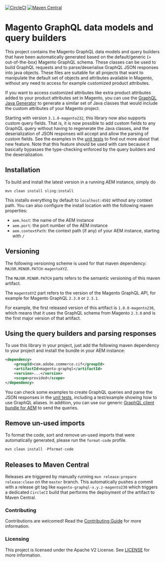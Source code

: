 [![CircleCI](https://circleci.com/gh/adobe/commerce-cif-magento-graphql.svg?style=svg)](https://circleci.com/gh/adobe/commerce-cif-magento-graphql)
[![Maven Central](https://img.shields.io/maven-central/v/com.adobe.commerce.cif/magento-graphql.svg)](https://search.maven.org/search?q=g:com.adobe.commerce.cif%20AND%20a:magento-graphql)

# Magento GraphQL data models and query builders

This project contains the Magento GraphQL data models and query builders that have been automatically generated based on the default/generic (= out-of-the-box) Magento GraphQL schema. These classes can be used to build GraphQL requests and to parse/deserialise GraphQL JSON responses into java objects. These files are suitable for all projects that want to manipulate the default set of objects and attributes available in Magento, without any need to access for example customized product attributes.

If you want to access customized attributes like extra product attributes added to your product attributes set in Magento, you can use the [GraphQL Java Generator](https://github.com/adobe/graphql-java-generator) to generate a similar set of Java classes that would include the custom attributes of your Magento project. 

Starting with version `3.1.0-magento232`, this library now also supports custom query fields. That is, it is now possible to add custom fields to any GraphQL query without having to regenerate the Java classes, and the deserialization of JSON responses will accept and allow the parsing of custom fields. See the examples in the [unit tests](src/test/java/com/adobe/cq/commerce/magento/graphql/) to find out more about that new feature. Note that this feature should be used with care because it basically bypasses the type-checking enforced by the query builders and the deserialization.

## Installation

To build and install the latest version in a running AEM instance, simply do

```
mvn clean install sling:install
```
This installs everything by default to `localhost:4502` without any context path. You can also configure the install location with the following maven properties:
* `aem.host`: the name of the AEM instance
* `aem.port`: the port number of the AEM instance
* `aem.contextPath`: the context path (if any) of your AEM instance, starting with `/`

## Versioning

The following versioning scheme is used for that maven dependency: `MAJOR.MINOR.PATCH-magentoXYZ`.

The `MAJOR.MINOR.PATCH` parts refers to the semantic versioning of this maven artifact.

The `magentoXYZ` part refers to the version of the Magento GraphQL API, for example for Magento GraphQL `2.3.0` or `2.3.1`.

For example, the first released version of this artifact is `1.0.0-magento230`, which means that it uses the GraphQL schema from Magento `2.3.0` and is the first major version of that artifact.

## Using the query builders and parsing responses

To use this library in your project, just add the following maven dependency to your project and install the bundle in your AEM instance:

```xml
<dependency>
    <groupId>com.adobe.commerce.cif</groupId>
    <artifactId>magento-graphql</artifactId>
    <version>...</version>
    <scope>provided</scope>
</dependency>
```

You can check some examples to create GraphQL queries and parse the JSON responses in the [unit tests](src/test/java/com/adobe/cq/commerce/magento/graphql/), including a test/example showing how to use GraphQL aliases. In addition, you can use our generic [GraphQL client bundle for AEM](https://github.com/adobe/commerce-cif-graphql-client) to send the queries.

## Remove un-used imports
To format the code, sort and remove un-used imports that were automatically generated, please run the `format-code` profile.

```java
mvn clean install -Pformat-code
```

## Releases to Maven Central

Releases are triggered by manually running `mvn release:prepare release:clean` on the `master` branch. This automatically pushes a commit with a release git tag like `magento-graphql-x.y.z-magento230` which triggers a dedicated `CircleCI` build that performs the deployment of the artifact to Maven Central.

### Contributing
 
Contributions are welcomed! Read the [Contributing Guide](.github/CONTRIBUTING.md) for more information.
 
### Licensing
 
This project is licensed under the Apache V2 License. See [LICENSE](LICENSE) for more information.